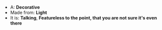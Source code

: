 * A: **Decorative**
* Made from: **Light**
* It is: **Talking**, **Featureless to the point, that you are not sure it's even there**
